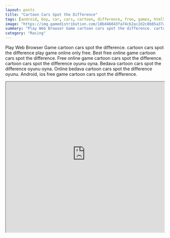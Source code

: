 ```yaml
---
layout: posts
title: "Cartoon Cars Spot the Difference"
tags: [android, boy, car, cars, cartoon, difference, free, games, html5, kids, online, spot, thinking, igrice, za, djecu, free, online, games, oyna, game, free, games, play, play, games]
image: "https://img.gamedistribution.com/18bd46043fa74cb2ac2d2c8b85a37a77.jpg"
summary: "Play Web Browser Game cartoon cars spot the difference. cartoon cars spot the difference play game online only free. Best free online game cartoon cars spot the difference. Free online game cartoon cars spot the difference. cartoon cars spot the difference oyunu oyna. Bedava cartoon cars spot the difference oyunu oyna. Online bedava cartoon cars spot the difference oyunu. Android, ios free game cartoon cars spot the difference."
category: "Racing"
---
```


Play Web Browser Game cartoon cars spot the difference. cartoon cars spot the difference play game online only free. Best free online game cartoon cars spot the difference. Free online game cartoon cars spot the difference. cartoon cars spot the difference oyunu oyna. Bedava cartoon cars spot the difference oyunu oyna. Online bedava cartoon cars spot the difference oyunu. Android, ios free game cartoon cars spot the difference.

<iframe width="100%" height="480px;" src="https://html5.gamedistribution.com/18bd46043fa74cb2ac2d2c8b85a37a77/"></iframe>